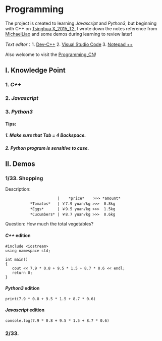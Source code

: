 # Programming
The project is created to learning *Javascript* and *Python3*, but beginning with C++ on [Tsinghua X_2015_T2](http://www.xuetangx.com/courses/course-v1:TsinghuaX+30240233X_2015_T2+sp/info), I wrote down the notes reference from [MichaelLiao](https://www.liaoxuefeng.com/) and some demos during learning to review later!      

*Text editor*：1. [Dev-C++](https://sourceforge.net/projects/orwelldevcpp/) 2. [Visual Studio Code](https://code.visualstudio.com/) 3. [Notepad ++](https://notepad-plus-plus.org/download/v7.5.3.html)   

Also welcome to visit the [Programming_CN](https://github.com/007tom/Programming_CN)!
## Ⅰ. Knowledge Point      
### 1. *C++*
### 2. *Javascript*
### 3. *Python3*   
#### Tips:
##### 1. Make sure that *Tab = 4 Backspace*.
##### 2. Python program is *sensitive* to case.
## Ⅱ. Demos
### 1/33. Shopping
  Description:       
  
                           |    *price*    >>> *amount*
               *Tomatos*   | ￥7.9 yuan/kg >>>  0.8kg
               *Eggs*      | ￥9.5 yuan/kg >>>  1.5kg
               *Cucumbers* | ￥8.7 yuan/kg >>>  0.6kg
               
   Question: How much the total vegetables?
   
#### *C++* edition

 ```
#include <iostream>
using namespace std;

int main()
{
	cout << 7.9 * 0.8 + 9.5 * 1.5 + 8.7 * 0.6 << endl;
	return 0;
}
  ```
     
#### *Python3* edition   

  ```
print(7.9 * 0.8 + 9.5 * 1.5 + 8.7 * 0.6)
  ```   
     
#### *Javascript* edition   
 
  ```
  console.log(7.9 * 0.8 + 9.5 * 1.5 + 8.7 * 0.6)
  ```   
     
### 2/33. 
